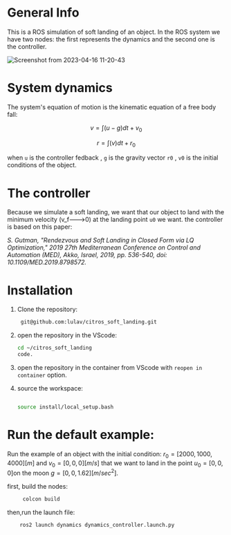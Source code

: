 # General Info

This is a ROS simulation of soft landing of an object.
In the ROS system we have two nodes: the first represents the dynamics and the second one is the controller.

![Screenshot from 2023-04-16 11-20-43](https://user-images.githubusercontent.com/114152002/232285879-d070707d-d2ef-4f31-ba97-00c10216c572.png)

# System dynamics
The system's equation of motion is the kinematic equation of a free body fall:

$$ v = \int \left ( u-g \right )dt +v_0 $$


$$ r = \int \left ( v \right )dt +r_0 $$

when `u` is the controller fedback , `g` is the gravity vector `r0` , `v0` is the initial conditions of the object.



# The controller
Because we simulate a soft landing, we want that our object to land with the minimum velocity (v_f--->0) at the landing point `u0` we want.
the controller is based on this paper:

*S. Gutman, "Rendezvous and Soft Landing in Closed Form via LQ Optimization," 2019 27th Mediterranean Conference on Control and Automation (MED), Akko, Israel, 2019, pp. 536-540, doi: 10.1109/MED.2019.8798572.*





# Installation

1. Clone the repository:
   ```sh
    git@github.com:lulav/citros_soft_landing.git
   ```

2. open the repository in the VScode:
	```sh
	cd ~/citros_soft_landing
	code.
	```
3. open the repository in the container from VScode with `reopen in container` option.

4. source the workspace:
	```sh
	
	source install/local_setup.bash
	```


# Run the default example:
Run the example of an object with the initial condition: $r_0 =[2000,1000,4000][m]$ and $v_0 = [0,0,0] [m/s]$ that we want to land in the point $u_0=[0,0,0]$on the moon $g=[0,0,1.62] [m/sec^2]$.

first, build the nodes:
```sh
     colcon build
```

then,run the launch file:
```sh
    ros2 launch dynamics dynamics_controller.launch.py
```